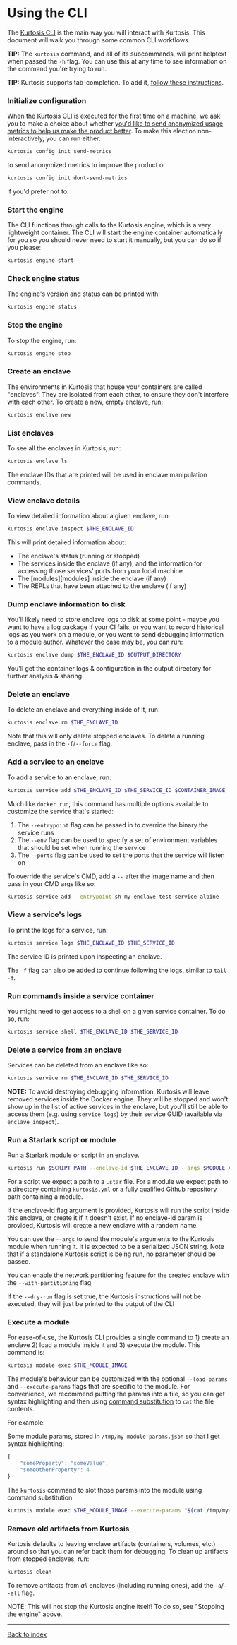 Using the CLI
=============
The [Kurtosis CLI][cli-installation] is the main way you will interact with Kurtosis. This document will walk you through some common CLI workflows.

**TIP:** The `kurtosis` command, and all of its subcommands, will print helptext when passed the `-h` flag. You can use this at any time to see information on the command you're trying to run.

**TIP:** Kurtosis supports tab-completion. To add it, [follow these instructions](./adding-tab-completion.md).

### Initialize configuration
When the Kurtosis CLI is executed for the first time on a machine, we ask you to make a choice about whether [you'd like to send anonymized usage metrics to help us make the product better](./metrics-philosophy.md). To make this election non-interactively, you can run either:

```bash
kurtosis config init send-metrics
```

to send anonymized metrics to improve the product or

```bash
kurtosis config init dont-send-metrics
```

if you'd prefer not to.

### Start the engine
The CLI functions through calls to the Kurtosis engine, which is a very lightweight container. The CLI will start the engine container automatically for you so you should never need to start it manually, but you can do so if you please:

```bash
kurtosis engine start
```

### Check engine status
The engine's version and status can be printed with:

```bash
kurtosis engine status
```

### Stop the engine
To stop the engine, run:

```bash
kurtosis engine stop
```

### Create an enclave
The environments in Kurtosis that house your containers are called "enclaves". They are isolated from each other, to ensure they don't interfere with each other. To create a new, empty enclave, run:

```bash
kurtosis enclave new
```

### List enclaves
To see all the enclaves in Kurtosis, run:

```bash
kurtosis enclave ls
```

The enclave IDs that are printed will be used in enclave manipulation commands.

### View enclave details
To view detailed information about a given enclave, run:

```bash
kurtosis enclave inspect $THE_ENCLAVE_ID
```

This will print detailed information about:

* The enclave's status (running or stopped)
* The services inside the enclave (if any), and the information for accessing those services' ports from your local machine
* The [modules][modules] inside the enclave (if any)
* The REPLs that have been attached to the enclave (if any)

### Dump enclave information to disk
You'll likely need to store enclave logs to disk at some point - maybe you want to have a log package if your CI fails, or you want to record historical logs as you work on a module, or you want to send debugging information to a module author. Whatever the case may be, you can run:

```bash
kurtosis enclave dump $THE_ENCLAVE_ID $OUTPUT_DIRECTORY
```

You'll get the container logs & configuration in the output directory for further analysis & sharing.

### Delete an enclave
To delete an enclave and everything inside of it, run:

```bash
kurtosis enclave rm $THE_ENCLAVE_ID
```

Note that this will only delete stopped enclaves. To delete a running enclave, pass in the `-f`/`--force` flag.

### Add a service to an enclave
To add a service to an enclave, run:

```bash
kurtosis service add $THE_ENCLAVE_ID $THE_SERVICE_ID $CONTAINER_IMAGE
```

Much like `docker run`, this command has multiple options available to customize the service that's started:

1. The `--entrypoint` flag can be passed in to override the binary the service runs
1. The `--env` flag can be used to specify a set of environment variables that should be set when running the service
1. The `--ports` flag can be used to set the ports that the service will listen on

To override the service's CMD, add a `--` after the image name and then pass in your CMD args like so:

```bash
kurtosis service add --entrypoint sh my-enclave test-service alpine -- -c "echo 'Hello world'"
```

### View a service's logs
To print the logs for a service, run:

```bash
kurtosis service logs $THE_ENCLAVE_ID $THE_SERVICE_ID
```

The service ID is printed upon inspecting an enclave.

The `-f` flag can also be added to continue following the logs, similar to `tail -f`.


### Run commands inside a service container
You might need to get access to a shell on a given service container. To do so, run:

```bash
kurtosis service shell $THE_ENCLAVE_ID $THE_SERVICE_ID
```

### Delete a service from an enclave
Services can be deleted from an enclave like so:

```bash
kurtosis service rm $THE_ENCLAVE_ID $THE_SERVICE_ID
```

**NOTE:** To avoid destroying debugging information, Kurtosis will leave removed services inside the Docker engine. They will be stopped and won't show up in the list of active services in the enclave, but you'll still be able to access them (e.g. using `service logs`) by their service GUID (available via `enclave inspect`).

### Run a Starlark script or module
Run a Starlark module or script in an enclave. 

```bash
kurtosis run $SCRIPT_PATH --enclave-id $THE_ENCLAVE_ID --args $MODULE_ARGS --with-partitioning --dry-run
```

For a script we expect a path to a `.star` file. For a module we expect path to a directory containing `kurtosis.yml` or a fully qualified Github repository path containing a module.

If the enclave-id flag argument is provided, Kurtosis will run the script inside this enclave, or create it if it doesn't exist. If no enclave-id param is provided, Kurtosis will create a new enclave with a random name.

You can use the `--args` to send the module's arguments to the Kurtosis module when running it. It is expected to be a serialized JSON string. Note that if a standalone Kurtosis script is being run, no parameter should be passed.

You can enable the network partitioning feature for the created enclave with the `--with-partitioning` flag

If the `--dry-run` flag is set true, the Kurtosis instructions will not be executed, they will just be printed to the output of the CLI


### Execute a module
For ease-of-use, the Kurtosis CLI provides a single command to 1) create an enclave 2) load a module inside it and 3) execute the module. This command is:

```bash
kurtosis module exec $THE_MODULE_IMAGE
```

The module's behaviour can be customized with the optional `--load-params` and `--execute-params` flags that are specific to the module. For convenience, we recommend putting the params into a file, so you can get syntax highlighting and then using [command substitution](https://www.gnu.org/software/bash/manual/html_node/Command-Substitution.html) to `cat` the file contents.

For example:

Some module params, stored in `/tmp/my-module-params.json` so that I get syntax highlighting:

```javascript
{
    "someProperty": "someValue",
    "someOtherProperty": 4
}
```

The `kurtosis` command to slot those params into the module using command substitution:

```bash
kurtosis module exec $THE_MODULE_IMAGE --execute-params "$(cat /tmp/my-module-params.json)"
```

### Remove old artifacts from Kurtosis
Kurtosis defaults to leaving enclave artifacts (containers, volumes, etc.) around so that you can refer back them for debugging. To clean up artifacts from stopped enclaves, run:

```bash
kurtosis clean
```

To remove artifacts from _all_ enclaves (including running ones), add the `-a`/`--all` flag.

NOTE: This will not stop the Kurtosis engine itself! To do so, see "Stopping the engine" above.

---

[Back to index](https://docs.kurtosistech.com)

<!-- Only links below this point -->
[cli-installation]: ./installation.md
